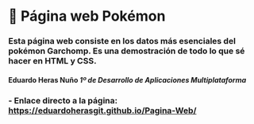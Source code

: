 # 📁 **Página web Pokémon**

### Esta página web consiste en los datos más esenciales del pokémon Garchomp. Es una demostración de todo lo que sé hacer en HTML y CSS.

#### Eduardo Heras Nuño *1º de Desarrollo de Aplicaciones Multiplataforma*

### - Enlace directo a la página: https://eduardoherasgit.github.io/Pagina-Web/

